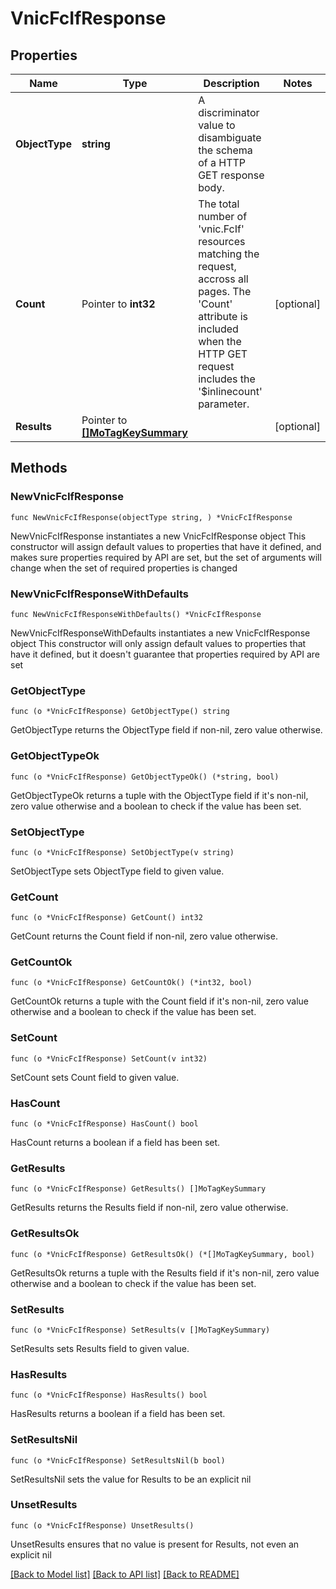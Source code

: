 # VnicFcIfResponse

## Properties

Name | Type | Description | Notes
------------ | ------------- | ------------- | -------------
**ObjectType** | **string** | A discriminator value to disambiguate the schema of a HTTP GET response body. | 
**Count** | Pointer to **int32** | The total number of &#39;vnic.FcIf&#39; resources matching the request, accross all pages. The &#39;Count&#39; attribute is included when the HTTP GET request includes the &#39;$inlinecount&#39; parameter. | [optional] 
**Results** | Pointer to [**[]MoTagKeySummary**](MoTagKeySummary.md) |  | [optional] 

## Methods

### NewVnicFcIfResponse

`func NewVnicFcIfResponse(objectType string, ) *VnicFcIfResponse`

NewVnicFcIfResponse instantiates a new VnicFcIfResponse object
This constructor will assign default values to properties that have it defined,
and makes sure properties required by API are set, but the set of arguments
will change when the set of required properties is changed

### NewVnicFcIfResponseWithDefaults

`func NewVnicFcIfResponseWithDefaults() *VnicFcIfResponse`

NewVnicFcIfResponseWithDefaults instantiates a new VnicFcIfResponse object
This constructor will only assign default values to properties that have it defined,
but it doesn't guarantee that properties required by API are set

### GetObjectType

`func (o *VnicFcIfResponse) GetObjectType() string`

GetObjectType returns the ObjectType field if non-nil, zero value otherwise.

### GetObjectTypeOk

`func (o *VnicFcIfResponse) GetObjectTypeOk() (*string, bool)`

GetObjectTypeOk returns a tuple with the ObjectType field if it's non-nil, zero value otherwise
and a boolean to check if the value has been set.

### SetObjectType

`func (o *VnicFcIfResponse) SetObjectType(v string)`

SetObjectType sets ObjectType field to given value.


### GetCount

`func (o *VnicFcIfResponse) GetCount() int32`

GetCount returns the Count field if non-nil, zero value otherwise.

### GetCountOk

`func (o *VnicFcIfResponse) GetCountOk() (*int32, bool)`

GetCountOk returns a tuple with the Count field if it's non-nil, zero value otherwise
and a boolean to check if the value has been set.

### SetCount

`func (o *VnicFcIfResponse) SetCount(v int32)`

SetCount sets Count field to given value.

### HasCount

`func (o *VnicFcIfResponse) HasCount() bool`

HasCount returns a boolean if a field has been set.

### GetResults

`func (o *VnicFcIfResponse) GetResults() []MoTagKeySummary`

GetResults returns the Results field if non-nil, zero value otherwise.

### GetResultsOk

`func (o *VnicFcIfResponse) GetResultsOk() (*[]MoTagKeySummary, bool)`

GetResultsOk returns a tuple with the Results field if it's non-nil, zero value otherwise
and a boolean to check if the value has been set.

### SetResults

`func (o *VnicFcIfResponse) SetResults(v []MoTagKeySummary)`

SetResults sets Results field to given value.

### HasResults

`func (o *VnicFcIfResponse) HasResults() bool`

HasResults returns a boolean if a field has been set.

### SetResultsNil

`func (o *VnicFcIfResponse) SetResultsNil(b bool)`

 SetResultsNil sets the value for Results to be an explicit nil

### UnsetResults
`func (o *VnicFcIfResponse) UnsetResults()`

UnsetResults ensures that no value is present for Results, not even an explicit nil

[[Back to Model list]](../README.md#documentation-for-models) [[Back to API list]](../README.md#documentation-for-api-endpoints) [[Back to README]](../README.md)


